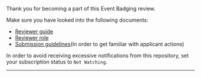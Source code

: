 Thank you for becoming a part of this Event Badging review.

Make sure you have looked into the following documents:
  - [Reviewer guide](https://github.com/badging/diversity-and-inclusion/blob/master/reviewer-guide.md)
  - [Reviewer role](https://github.com/badging/diversity-and-inclusion/blob/master/roles/reviewer.md)
  - [Submission guidelines](https://github.com/badging/event-diversity-and-inclusion/blob/master/submission/guidelines.md)(In order to get familiar with applicant actions)

In order to avoid receiving excessive notifications from this repository, set your subscription status to `Not Watching`.

---
